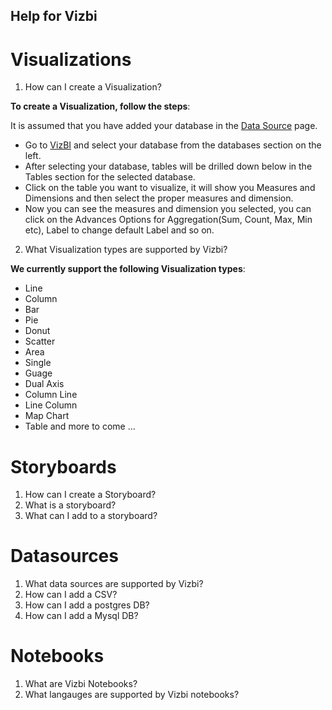 Help for Vizbi
-----------------


Visualizations
=================

1. How can I create a Visualization?


  **To create a Visualization, follow the steps**:

  It is assumed that you have added your database in the [Data Source](http://app.vizbi.com/#!/add-database) page.

  - Go to [VizBI](http://app.vizbi.com/) and select your database from the databases section on the left.
  - After selecting your database, tables will be drilled down below in the Tables section for the selected database.
  - Click on the table you want to visualize, it will show you Measures and Dimensions and then select the proper measures and dimension.
  - Now you can see the measures and dimension you selected, you can click on the Advances Options for Aggregation(Sum, Count, Max, Min etc), Label to change default Label and so on.
       
2. What Visualization types are supported by Vizbi?

  **We currently support the following Visualization types**: 
  - Line
  - Column
  - Bar
  - Pie
  - Donut
  - Scatter
  - Area
  - Single
  - Guage
  - Dual Axis
  - Column Line
  - Line Column
  - Map Chart
  - Table
  and more to come ...


Storyboards
=================

1. How can I create a Storyboard?
2. What is a storyboard?
3. What can I add to a storyboard?


Datasources
============

1. What data sources are supported by Vizbi?
2. How can I add a CSV?
3. How can I add a postgres DB?
4. How can I add a Mysql DB?

Notebooks
============

1. What are Vizbi Notebooks?
2. What langauges are supported by Vizbi notebooks?
